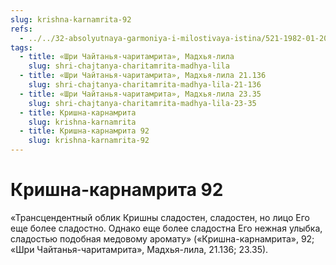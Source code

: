 ```yaml
---
slug: krishna-karnamrita-92
refs:
  - ../../32-absolyutnaya-garmoniya-i-milostivaya-istina/521-1982-01-20-b2-svyaz-s-krishnoj-istochnik-vseh-sovershenstv-stih-bilvamangala.md
tags:
  - title: «Шри Чайтанья-чаритамрита», Мадхья-лила
    slug: shri-chajtanya-charitamrita-madhya-lila
  - title: «Шри Чайтанья-чаритамрита», Мадхья-лила 21.136
    slug: shri-chajtanya-charitamrita-madhya-lila-21-136
  - title: «Шри Чайтанья-чаритамрита», Мадхья-лила 23.35
    slug: shri-chajtanya-charitamrita-madhya-lila-23-35
  - title: Кришна-карнамрита
    slug: krishna-karnamrita
  - title: Кришна-карнамрита 92
    slug: krishna-karnamrita-92
---
```


# Кришна-карнамрита 92

«Трансцендентный облик Кришны сладостен, сладостен, но лицо Его еще более сладостно. Однако еще более сладостна Его нежная улыбка, сладостью подобная медовому аромату» («Кришна-карнамрита», 92; «Шри Чайтанья-чаритамрита», Мадхья-лила, 21.136; 23.35).
